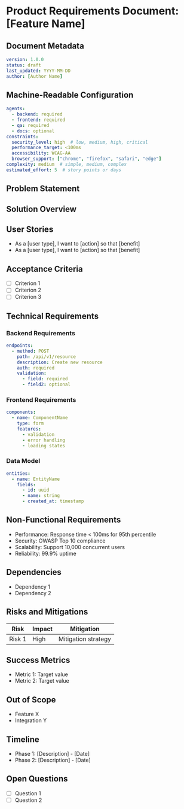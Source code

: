 # Product Requirements Document: [Feature Name]

## Document Metadata
```yaml
version: 1.0.0
status: draft
last_updated: YYYY-MM-DD
author: [Author Name]
```

## Machine-Readable Configuration
```yaml
agents:
  - backend: required
  - frontend: required
  - qa: required
  - docs: optional
constraints:
  security_level: high  # low, medium, high, critical
  performance_target: <100ms
  accessibility: WCAG-AA
  browser_support: ["chrome", "firefox", "safari", "edge"]
complexity: medium  # simple, medium, complex
estimated_effort: 5  # story points or days
```

## Problem Statement
<!-- Describe the customer problem we're solving -->

## Solution Overview
<!-- High-level description of the proposed solution -->

## User Stories
<!-- User-focused requirements -->
- As a [user type], I want to [action] so that [benefit]
- As a [user type], I want to [action] so that [benefit]

## Acceptance Criteria
<!-- Measurable success criteria -->
- [ ] Criterion 1
- [ ] Criterion 2
- [ ] Criterion 3

## Technical Requirements

### Backend Requirements
```yaml
endpoints:
  - method: POST
    path: /api/v1/resource
    description: Create new resource
    auth: required
    validation:
      - field: required
      - field2: optional
```

### Frontend Requirements
```yaml
components:
  - name: ComponentName
    type: form
    features:
      - validation
      - error handling
      - loading states
```

### Data Model
```yaml
entities:
  - name: EntityName
    fields:
      - id: uuid
      - name: string
      - created_at: timestamp
```

## Non-Functional Requirements
- Performance: Response time < 100ms for 95th percentile
- Security: OWASP Top 10 compliance
- Scalability: Support 10,000 concurrent users
- Reliability: 99.9% uptime

## Dependencies
<!-- External systems, APIs, or features this depends on -->
- Dependency 1
- Dependency 2

## Risks and Mitigations
<!-- Potential risks and how we'll address them -->
| Risk | Impact | Mitigation |
|------|--------|------------|
| Risk 1 | High | Mitigation strategy |

## Success Metrics
<!-- How we'll measure success -->
- Metric 1: Target value
- Metric 2: Target value

## Out of Scope
<!-- Explicitly state what's NOT included -->
- Feature X
- Integration Y

## Timeline
<!-- Key milestones -->
- Phase 1: [Description] - [Date]
- Phase 2: [Description] - [Date]

## Open Questions
<!-- Unresolved questions needing clarification -->
- [ ] Question 1
- [ ] Question 2
